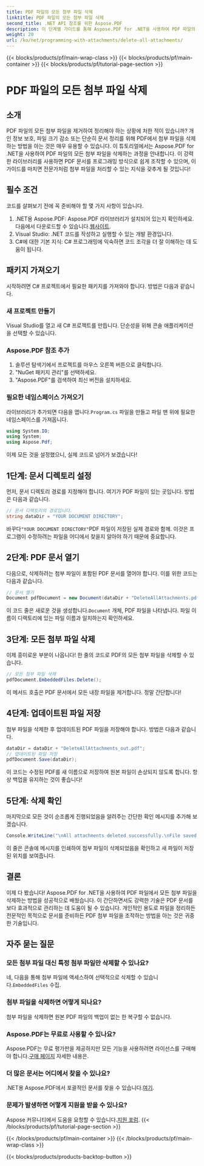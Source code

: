 ```yaml
---
title: PDF 파일의 모든 첨부 파일 삭제
linktitle: PDF 파일의 모든 첨부 파일 삭제
second_title: .NET API 참조를 위한 Aspose.PDF
description: 이 단계별 가이드를 통해 Aspose.PDF for .NET을 사용하여 PDF 파일의 모든 첨부 파일을 삭제하는 방법을 알아보세요. PDF 관리를 간소화하세요.
weight: 20
url: /ko/net/programming-with-attachments/delete-all-attachments/
---
```


{{< blocks/products/pf/main-wrap-class >}}
{{< blocks/products/pf/main-container >}}
{{< blocks/products/pf/tutorial-page-section >}}

# PDF 파일의 모든 첨부 파일 삭제

## 소개

PDF 파일의 모든 첨부 파일을 제거하여 정리해야 하는 상황에 처한 적이 있습니까? 개인 정보 보호, 파일 크기 감소 또는 단순히 문서 정리를 위해 PDF에서 첨부 파일을 삭제하는 방법을 아는 것은 매우 유용할 수 있습니다. 이 튜토리얼에서는 Aspose.PDF for .NET을 사용하여 PDF 파일의 모든 첨부 파일을 삭제하는 과정을 안내합니다. 이 강력한 라이브러리를 사용하면 PDF 문서를 프로그래밍 방식으로 쉽게 조작할 수 있으며, 이 가이드를 마치면 전문가처럼 첨부 파일을 처리할 수 있는 지식을 갖추게 될 것입니다!

## 필수 조건

코드를 살펴보기 전에 꼭 준비해야 할 몇 가지 사항이 있습니다.

1.  .NET용 Aspose.PDF: Aspose.PDF 라이브러리가 설치되어 있는지 확인하세요. 다음에서 다운로드할 수 있습니다.[웹사이트](https://releases.aspose.com/pdf/net/).
2. Visual Studio: .NET 코드를 작성하고 실행할 수 있는 개발 환경입니다.
3. C#에 대한 기본 지식: C# 프로그래밍에 익숙하면 코드 조각을 더 잘 이해하는 데 도움이 됩니다.

## 패키지 가져오기

시작하려면 C# 프로젝트에서 필요한 패키지를 가져와야 합니다. 방법은 다음과 같습니다.

### 새 프로젝트 만들기

Visual Studio를 열고 새 C# 프로젝트를 만듭니다. 단순성을 위해 콘솔 애플리케이션을 선택할 수 있습니다.

### Aspose.PDF 참조 추가

1. 솔루션 탐색기에서 프로젝트를 마우스 오른쪽 버튼으로 클릭합니다.
2. "NuGet 패키지 관리"를 선택하세요.
3. "Aspose.PDF"를 검색하여 최신 버전을 설치하세요.

### 필요한 네임스페이스 가져오기

 라이브러리가 추가되면 다음을 엽니다.`Program.cs` 파일을 만들고 파일 맨 위에 필요한 네임스페이스를 가져옵니다.

```csharp
using System.IO;
using System;
using Aspose.Pdf;
```

이제 모든 것을 설정했으니, 실제 코드로 넘어가 보겠습니다!

## 1단계: 문서 디렉토리 설정

먼저, 문서 디렉토리 경로를 지정해야 합니다. 여기가 PDF 파일이 있는 곳입니다. 방법은 다음과 같습니다.

```csharp
// 문서 디렉토리의 경로입니다.
string dataDir = "YOUR DOCUMENT DIRECTORY";
```

 바꾸다`"YOUR DOCUMENT DIRECTORY"`PDF 파일이 저장된 실제 경로와 함께. 이것은 프로그램이 수정하려는 파일을 어디에서 찾을지 알아야 하기 때문에 중요합니다.

## 2단계: PDF 문서 열기

다음으로, 삭제하려는 첨부 파일이 포함된 PDF 문서를 열어야 합니다. 이를 위한 코드는 다음과 같습니다.

```csharp
// 문서 열기
Document pdfDocument = new Document(dataDir + "DeleteAllAttachments.pdf");
```

 이 코드 줄은 새로운 것을 생성합니다.`Document` 개체, PDF 파일을 나타냅니다. 파일 이름이 디렉토리에 있는 파일 이름과 일치하는지 확인하세요.

## 3단계: 모든 첨부 파일 삭제

이제 흥미로운 부분이 나옵니다! 한 줄의 코드로 PDF의 모든 첨부 파일을 삭제할 수 있습니다.

```csharp
// 모든 첨부 파일 삭제
pdfDocument.EmbeddedFiles.Delete();
```

이 메서드 호출은 PDF 문서에서 모든 내장 파일을 제거합니다. 정말 간단합니다!

## 4단계: 업데이트된 파일 저장

첨부 파일을 삭제한 후 업데이트된 PDF 파일을 저장해야 합니다. 방법은 다음과 같습니다.

```csharp
dataDir = dataDir + "DeleteAllAttachments_out.pdf";
// 업데이트된 파일 저장
pdfDocument.Save(dataDir);
```

이 코드는 수정된 PDF를 새 이름으로 저장하여 원본 파일이 손상되지 않도록 합니다. 항상 백업을 유지하는 것이 좋습니다!

## 5단계: 삭제 확인

마지막으로 모든 것이 순조롭게 진행되었음을 알려주는 간단한 확인 메시지를 추가해 보겠습니다.

```csharp
Console.WriteLine("\nAll attachments deleted successfully.\nFile saved at " + dataDir);
```

이 줄은 콘솔에 메시지를 인쇄하여 첨부 파일이 삭제되었음을 확인하고 새 파일이 저장된 위치를 보여줍니다.

## 결론

이제 다 봤습니다! Aspose.PDF for .NET을 사용하여 PDF 파일에서 모든 첨부 파일을 삭제하는 방법을 성공적으로 배웠습니다. 이 간단하면서도 강력한 기술은 PDF 문서를 보다 효과적으로 관리하는 데 도움이 될 수 있습니다. 개인적인 용도로 파일을 정리하든 전문적인 목적으로 문서를 준비하든 PDF 첨부 파일을 조작하는 방법을 아는 것은 귀중한 기술입니다.

## 자주 묻는 질문

### 모든 첨부 파일 대신 특정 첨부 파일만 삭제할 수 있나요?
 네, 다음을 통해 첨부 파일에 액세스하여 선택적으로 삭제할 수 있습니다.`EmbeddedFiles` 수집.

### 첨부 파일을 삭제하면 어떻게 되나요?
첨부 파일을 삭제하면 원본 PDF 파일의 백업이 없는 한 복구할 수 없습니다.

### Aspose.PDF는 무료로 사용할 수 있나요?
Aspose.PDF는 무료 평가판을 제공하지만 모든 기능을 사용하려면 라이선스를 구매해야 합니다.[구매 페이지](https://purchase.aspose.com/buy) 자세한 내용은.

### 더 많은 문서는 어디에서 찾을 수 있나요?
 .NET용 Aspose.PDF에서 포괄적인 문서를 찾을 수 있습니다.[여기](https://reference.aspose.com/pdf/net/).

### 문제가 발생하면 어떻게 지원을 받을 수 있나요?
 Aspose 커뮤니티에서 도움을 요청할 수 있습니다.[지원 포럼](https://forum.aspose.com/c/pdf/10).
{{< /blocks/products/pf/tutorial-page-section >}}

{{< /blocks/products/pf/main-container >}}
{{< /blocks/products/pf/main-wrap-class >}}

{{< blocks/products/products-backtop-button >}}
